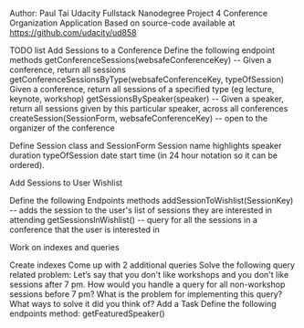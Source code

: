 Author: Paul Tai
Udacity Fullstack Nanodegree Project 4
Conference Organization Application
Based on source-code available at https://github.com/udacity/ud858

TODO list
Add Sessions to a Conference
    Define the following endpoint methods
    getConferenceSessions(websafeConferenceKey) -- Given a conference, return all sessions
    getConferenceSessionsByType(websafeConferenceKey, typeOfSession) Given a conference, return all sessions of a specified type (eg lecture, keynote, workshop)
    getSessionsBySpeaker(speaker) -- Given a speaker, return all sessions given by this particular speaker, across all conferences
    createSession(SessionForm, websafeConferenceKey) -- open to the organizer of the conference

Define Session class and SessionForm
    Session name
    highlights
    speaker
    duration
    typeOfSession
    date
    start time (in 24 hour notation so it can be ordered).
    
Add Sessions to User Wishlist

Define the following Endpoints methods
    addSessionToWishlist(SessionKey) -- adds the session to the user's list of sessions they are interested in attending
    getSessionsInWishlist() -- query for all the sessions in a conference that the user is interested in

Work on indexes and queries

Create indexes
    Come up with 2 additional queries
    Solve the following query related problem: Let’s say that you don't like workshops and you don't like sessions after 7 pm. How would you handle a query for all non-workshop sessions before 7 pm? What is the problem for implementing this query? What ways to solve it did you think of?
Add a Task
Define the following endpoints method: getFeaturedSpeaker()

